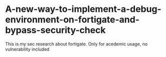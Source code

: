 # A-new-way-to-implement-a-debug-environment-on-fortigate-and-bypass-security-check
This is my sec research about fortigate. Only for acedemic usage, no vulnerability included 
